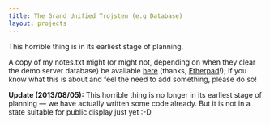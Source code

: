 ```yaml
---
title: The Grand Unified Trojsten (e.g Database)
layout: projects
---
```


This horrible thing is in its earliest stage of planning.

A copy of my notes.txt might (or might not, depending on when they clear the demo server database) be available [here](http://beta.etherpad.org/p/3stenGUT) (thanks, [Etherpad](http://etherpad.org)!); if you know what this is about and feel the need to add something, please do so!

**Update (2013/08/05):** This horrible thing is no longer in its earliest stage of planning — we have actually written some code already. But it is not in a state suitable for public display just yet :-D
